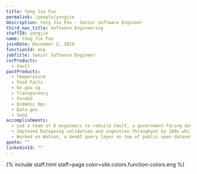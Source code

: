 ```yaml
---
title: Yong Jie Foo
permalink: /people/yongjie
description: Yong Jie Foo - Senior Software Engineer
third_nav_title: Software Engineering
staffId: yongjie
name: Yong Jie Foo
joinDate: December 2, 2019
functionId: eng
jobTitle: Senior Software Engineer
curProducts:
  - Vault
pastProducts:
  - Temperature
  - Food Facts
  - Go.gov.sg
  - Transparency
  - FormSG
  - Endemic Ops
  - Data.gov
  - Send
accomplishments:
  - Led a team of 6 engineers to rebuild Vault, a government-facing data sharing platform.
  - Improved Datagovsg validation and ingestion throughput by 100x while reducing cost per upload by 98%.
  - Worked on Watson, a GenAI query layer on top of public open datasets.
quote: ""
linkedinId: ""
---
```


{% include staff.html staff=page color=site.colors.function-colors.eng %}

